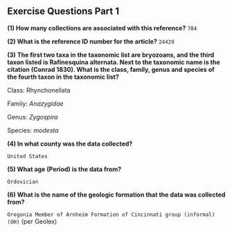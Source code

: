 ## Exercise Questions Part 1

**(1) How many collections are associated with this reference?**
`704`

**(2) What is the reference ID number for the article?**
`24429`

**(3) The first two taxa in the taxonomic list are bryozoans, and the third taxon listed is Rafinesquina alternata. Next to the taxonomic name is the citation (Conrad 1830). What is the class, family, genus and species of the fourth taxon in the taxonomic list?**

Class: Rhynchonellata

Family: *Anazygidae*

Genus: *Zygospira*

Species: *modesta*


**(4) In what county was the data collected?**

`United States`

**(5) What age (Period) is the data from?**

`Ordovician`

**(6) What is the name of the geologic formation that the data was collected from?**

`Oregonia Member of Arnheim Formation of Cincinnati group (informal) (OH)` (per Geolex)
